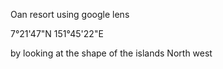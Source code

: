 Oan resort using google lens

7°21'47"N 151°45'22"E 

by looking at the shape of the islands
North west
